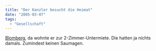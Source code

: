 ```yaml
---
title: "Der Kanzler besucht die Heimat"
date: "2005-03-07"
tags:
  - "Gesellschaft"
---
```


[Blomberg](http://www.blomberg-lippe.de/), da wohnte er zur 2-Zimmer-Untermiete. Die hatten ja nichts damals. Zumindest keinen Saumagen.
